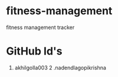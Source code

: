 # fitness-management
fitness management tracker

# GitHub Id's
1. akhilgolla003
2 .nadendlagopikrishna
